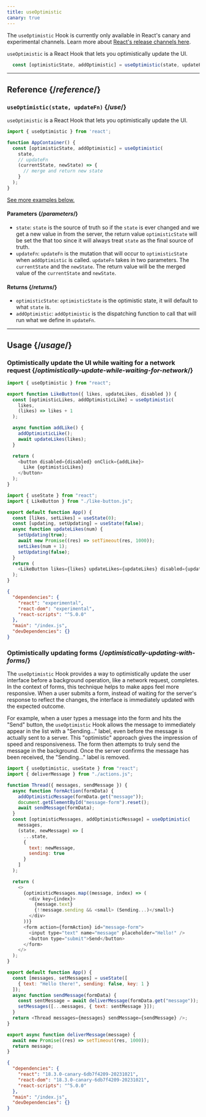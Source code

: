```yaml
---
title: useOptimistic
canary: true
---
```


<Canary>

The `useOptimistic` Hook is currently only available in React's canary and experimental channels. Learn more about [React's release channels here](/community/versioning-policy#all-release-channels).

</Canary>

<Intro>

`useOptimistic` is a React Hook that lets you optimistically update the UI.

```js
  const [optimisticState, addOptimistic] = useOptimistic(state, updateFn);
```

</Intro>

<InlineToc />

---

## Reference {/*reference*/}

### `useOptimistic(state, updateFn)` {/*use*/}

`useOptimistic` is a React Hook that lets you optimistically update the UI.

```js
import { useOptimistic } from 'react';

function AppContainer() {
  const [optimisticState, addOptimistic] = useOptimistic(
    state,
    // updateFn
    (currentState, newState) => {
      // merge and return new state
    }
  );
}
```

[See more examples below.](#usage)

#### Parameters {/*parameters*/}

* `state`: `state` is the source of truth so if the `state` is ever changed and we get a new value in from the server, the return value `optimisticState` will be set the that too since it will always treat `state` as the final source of truth.
* `updateFn`: `updateFn` is the mutation that will occur to `optimisticState` when `addOptimistic` is called. `updateFn` takes in two parameters. The `currentState` and the `newState`. The return value will be the merged value of the `currentState` and `newState`.


#### Returns {/*returns*/}

* `optimisticState`: `optimisticState` is the optimistic state, it will default to what `state` is.
* `addOptimistic`: `addOptimistic` is the dispatching function to call that will run what we define in `updateFn`.

---

## Usage {/*usage*/}

### Optimistically update the UI while waiting for a network request {/*optimistically-update-while-waiting-for-network*/}

<Sandpack>

```js like-button.js active
import { useOptimistic } from "react";

export function LikeButton({ likes, updateLikes, disabled }) {
  const [optimisticLikes, addOptimisticLike] = useOptimistic(
    likes,
    (likes) => likes + 1
  );

  async function addLike() {
    addOptimisticLike();
    await updateLikes(likes);
  }

  return (
    <button disabled={disabled} onClick={addLike}>
      Like {optimisticLikes}
    </button>
  );
}
```


```js App.js
import { useState } from "react";
import { LikeButton } from "./like-button.js";

export default function App() {
  const [likes, setLikes] = useState(0);
  const [updating, setUpdating] = useState(false);
  async function updateLikes(num) {
    setUpdating(true);
    await new Promise((res) => setTimeout(res, 1000));
    setLikes(num + 1);
    setUpdating(false);
  }
  return (
    <LikeButton likes={likes} updateLikes={updateLikes} disabled={updating} />
  );
}
```

```json package.json hidden
{
  "dependencies": {
    "react": "experimental",
    "react-dom": "experimental",
    "react-scripts": "^5.0.0"
  },
  "main": "/index.js",
  "devDependencies": {}
}
```

</Sandpack>


### Optimistically updating forms {/*optimistically-updating-with-forms*/}

The `useOptimistic` Hook provides a way to optimistically update the user interface before a background operation, like a network request, completes. In the context of forms, this technique helps to make apps feel more responsive. When a user submits a form, instead of waiting for the server's response to reflect the changes, the interface is immediately updated with the expected outcome.

For example, when a user types a message into the form and hits the "Send" button, the `useOptimistic` Hook allows the message to immediately appear in the list with a "Sending..." label, even before the message is actually sent to a server. This "optimistic" approach gives the impression of speed and responsiveness. The form then attempts to truly send the message in the background. Once the server confirms the message has been received, the "Sending..." label is removed.

<Sandpack>


```js App.js
import { useOptimistic, useState } from "react";
import { deliverMessage } from "./actions.js";

function Thread({ messages, sendMessage }) {
  async function formAction(formData) {
    addOptimisticMessage(formData.get("message"));
    document.getElementById("message-form").reset();
    await sendMessage(formData);
  }
  const [optimisticMessages, addOptimisticMessage] = useOptimistic(
    messages,
    (state, newMessage) => [
      ...state,
      {
        text: newMessage,
        sending: true
      }
    ]
  );

  return (
    <>
      {optimisticMessages.map((message, index) => (
        <div key={index}>
          {message.text}
          {!!message.sending && <small> (Sending...)</small>}
        </div>
      ))}
      <form action={formAction} id="message-form">
        <input type="text" name="message" placeholder="Hello!" />
        <button type="submit">Send</button>
      </form>
    </>
  );
}

export default function App() {
  const [messages, setMessages] = useState([
    { text: "Hello there!", sending: false, key: 1 }
  ]);
  async function sendMessage(formData) {
    const sentMessage = await deliverMessage(formData.get("message"));
    setMessages([...messages, { text: sentMessage }]);
  }
  return <Thread messages={messages} sendMessage={sendMessage} />;
}
```

```js actions.js
export async function deliverMessage(message) {
  await new Promise((res) => setTimeout(res, 1000));
  return message;
}
```


```json package.json hidden
{
  "dependencies": {
    "react": "18.3.0-canary-6db7f4209-20231021",
    "react-dom": "18.3.0-canary-6db7f4209-20231021",
    "react-scripts": "^5.0.0"
  },
  "main": "/index.js",
  "devDependencies": {}
}
```

</Sandpack>
